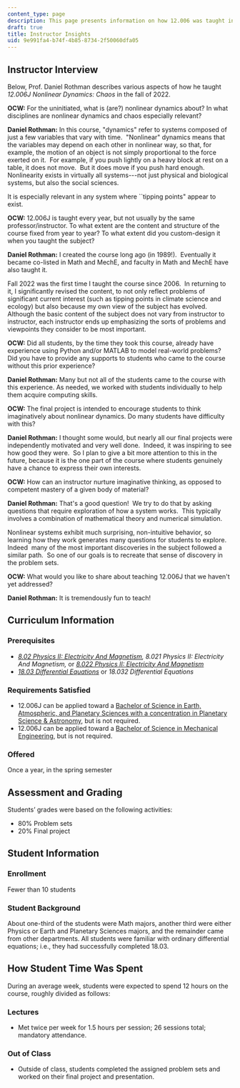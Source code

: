 ```yaml
---
content_type: page
description: This page presents information on how 12.006 was taught in Fall 2022.
draft: true
title: Instructor Insights
uid: 9e991fa4-b74f-4b85-8734-2f50060dfa05
---
```

## Instructor Interview

Below, Prof. Daniel Rothman describes various aspects of how he taught *12.006J Nonlinear Dynamics: Chaos* in the fall of 2022.

**OCW:** For the uninitiated, what is (are?) nonlinear dynamics about? In what disciplines are nonlinear dynamics and chaos especially relevant?

**Daniel Rothman:** In this course, "dynamics" refer to systems composed of just a few variables that vary with time.  "Nonlinear" dynamics means that the variables may depend on each other in nonlinear way, so that, for example, the motion of an object is not simply proportional to the force exerted on it.  For example, if you push lightly on a heavy block at rest on a table, it does not move.  But it does move if you push hard enough.  Nonlinearity exists in virtually all systems---not just physical and biological systems, but also the social sciences.

It is especially relevant in any system where \`\`tipping points" appear to exist.

**OCW:** 12.006J is taught every year, but not usually by the same professor/instructor. To what extent are the content and structure of the course fixed from year to year? To what extent did you custom-design it when you taught the subject?

**Daniel Rothman:** I created the course long ago (in 1989!).  Eventually it became co-listed in Math and MechE, and faculty in Math and MechE have also taught it.

Fall 2022 was the first time I taught the course since 2006.  In returning to it, I significantly revised the content, to not only reflect problems of significant current interest (such as tipping points in climate science and ecology) but also because my own view of the subject has evolved.  Although the basic content of the subject does not vary from instructor to instructor, each instructor ends up emphasizing the sorts of problems and viewpoints they consider to be most important.

**OCW:** Did all students, by the time they took this course, already have experience using Python and/or MATLAB to model real-world problems? Did you have to provide any supports to students who came to the course without this prior experience?

**Daniel Rothman:** Many but not all of the students came to the course with this experience. As needed, we worked with students individually to help them acquire computing skills.

**OCW:** The final project is intended to encourage students to think imaginatively about nonlinear dynamics. Do many students have difficulty with this?

**Daniel Rothman:** I thought some would, but nearly all our final projects were independently motivated and very well done.  Indeed, it was inspiring to see how good they were.  So I plan to give a bit more attention to this in the future, because it is the one part of the course where students genuinely have a chance to express their own interests.

**OCW:** How can an instructor nurture imaginative thinking, as opposed to competent mastery of a given body of material?

**Daniel Rothman:** That's a good question!  We try to do that by asking questions that require exploration of how a system works.  This typically involves a combination of mathematical theory and numerical simulation.

Nonlinear systems exhibit much surprising, non-intuitive behavior, so learning how they work generates many questions for students to explore.  Indeed  many of the most important discoveries in the subject followed a similar path.  So one of our goals is to recreate that sense of discovery in the problem sets.

**OCW:** What would you like to share about teaching 12.006J that we haven't yet addressed?

**Daniel Rothman:** It is tremendously fun to teach!

## Curriculum Information

### Prerequisites

- [*8.02 Physics II: Electricity And Magnetism*](https://ocw.mit.edu/courses/8-02-physics-ii-electricity-and-magnetism-spring-2007/)*, 8.021 Physics II: Electricity And Magnetism,* or [*8.022 Physics II: Electricity And Magnetism*](https://ocw.mit.edu/courses/8-022-physics-ii-electricity-and-magnetism-fall-2004/)
- [*18.03 Differential Equations*](https://ocw.mit.edu/courses/18-03sc-differential-equations-fall-2011/) or *18.032 Differential Equations*

### Requirements Satisfied

- 12.006J can be applied toward a [Bachelor of Science in Earth, Atmospheric, and Planetary Sciences with a concentration in Planetary Science & Astronomy](https://twelve.mit.edu/mitcourse12/degree-chart/), but is not required.
- 12.006J can be applied toward a [Bachelor of Science in Mechanical Engineering](http://catalog.mit.edu/degree-charts/mechanical-engineering-course-2/), but is not required.

### Offered

Once a year, in the spring semester

## Assessment and Grading

Students’ grades were based on the following activities:

- 80% Problem sets
- 20% Final project

## Student Information

### Enrollment

Fewer than 10 students

### Student Background

About one-third of the students were Math majors, another third were either Physics or Earth and Planetary Sciences majors, and the remainder came from other departments. All students were familiar with ordinary differential equations; i.e., they had successfully completed 18.03.

## How Student Time Was Spent

During an average week, students were expected to spend 12 hours on the course, roughly divided as follows:

### Lectures

- Met twice per week for 1.5 hours per session; 26 sessions total; mandatory attendance.

### Out of Class

- Outside of class, students completed the assigned problem sets and worked on their final project and presentation.